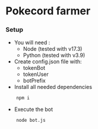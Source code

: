 # Pokecord farmer

### Setup

* You will need :
  * Node (tested with v17.3)
  * Python (tested with v3.9)
* Create config.json file with:
  * tokenBot
  * tokenUser
  * botPrefix
* Install all needed dependencies
```bash
    npm i
```
* Execute the bot
```bash
    node bot.js
```